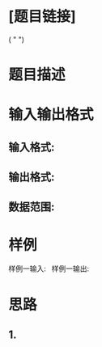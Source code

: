 # [**题目链接**]
( " ")
# **题目描述**

# **输入输出格式**
## 输入格式:

## 输出格式:

## 数据范围:

# **样例**
样例一输入:``` ```
样例一输出:``` ```

# **思路**
## 1.
```

```